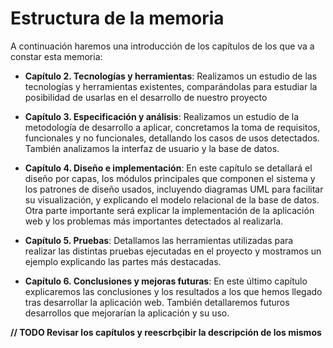 # Estructura de la memoria

A continuación haremos una introducción de los capítulos de los que va a constar esta memoria:

* **Capítulo 2.	Tecnologías y herramientas**:
Realizamos un estudio de las tecnologías y herramientas existentes, comparándolas para estudiar la posibilidad de usarlas en el desarrollo de nuestro proyecto

* **Capítulo 3.	Especificación y análisis**:
Realizamos un estudio de la metodología de desarrollo a aplicar, concretamos la toma de requisitos, funcionales y no funcionales, detallando los casos de usos detectados. También analizamos la interfaz de usuario y la base de datos.

* **Capítulo 4.	Diseño e implementación**:
En este capítulo se detallará el diseño por capas, los módulos principales que componen el sistema y los patrones de diseño usados, incluyendo diagramas UML para facilitar su visualización, y explicando el modelo relacional de la base de datos. Otra parte importante será explicar la implementación de la aplicación web y los problemas más importantes detectados al realizarla.

* **Capítulo 5.	Pruebas**:
Detallamos las herramientas utilizadas para realizar las distintas pruebas ejecutadas en el proyecto y mostramos un ejemplo explicando las partes más destacadas.

* **Capítulo 6.	Conclusiones y mejoras futuras**:
En este último capítulo explicaremos las conclusiones y los resultados a los que hemos llegado tras desarrollar la aplicación web. También detallaremos futuros desarrollos que mejorarían la aplicación y su uso.


**// TODO Revisar los capítulos y reescrbçibir la descripción de los mismos**